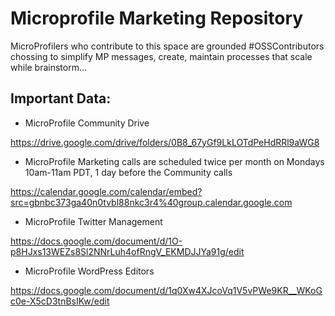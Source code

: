 # Microprofile Marketing Repository 

MicroProfilers who contribute to this space are grounded #OSSContributors chossing to simplify MP messages, create, maintain processes that scale while brainstorm...

## Important Data:

* MicroProfile Community Drive 

https://drive.google.com/drive/folders/0B8_67yGf9LkLOTdPeHdRRl9aWG8 

* MicroProfile Marketing calls are scheduled twice per month on Mondays 10am-11am PDT, 1 day before the Community calls

https://calendar.google.com/calendar/embed?src=gbnbc373ga40n0tvbl88nkc3r4%40group.calendar.google.com 

* MicroProfile Twitter Management

https://docs.google.com/document/d/1O-p8HJxs13WEZs8Sl2NNrLuh4ofRngV_EKMDJJYa91g/edit

* MicroProfile WordPress Editors

https://docs.google.com/document/d/1q0Xw4XJcoVq1V5vPWe9KR__WKoGc0e-X5cD3tnBsIKw/edit


